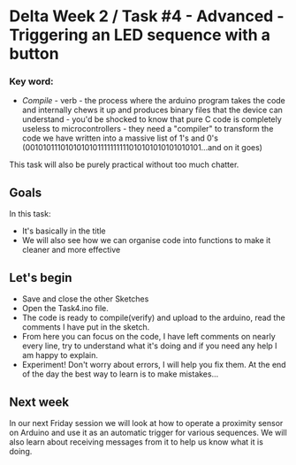 # Delta Week 2 / Task #4 - Advanced - Triggering an LED sequence with a button

### Key word:
 - *Compile* - verb - the process where the arduino program takes the code and internally chews it up and produces binary files that the device can understand - you'd be shocked to know that pure C code is completely useless to microcontrollers - they need a "compiler" to transform the code we have written into a massive list of 1's and 0's (0010101110101010101111111111010101010101010101...and on it goes)


This task will also be purely practical without too much chatter.

## Goals
In this task:
  - It's basically in the title
  - We will also see how we can organise code into functions to make it cleaner and more effective
  

    
## Let's begin
 - Save and close the other Sketches
 - Open the Task4.ino file.
 - The code is ready to compile(verify) and upload to the arduino, read the comments I have put in the sketch.
 - From here you can focus on the code, I have left comments on nearly every line, try to understand what it's doing and if you need any help I am happy to explain.
 - Experiment! Don't worry about errors, I will help you fix them. At the end of the day the best way to learn is to make mistakes...


## Next week
In our next Friday session we will look at how to operate a proximity sensor on Arduino and use it as an automatic trigger for various sequences. We will also learn about receiving messages from it to help us know what it is doing.
